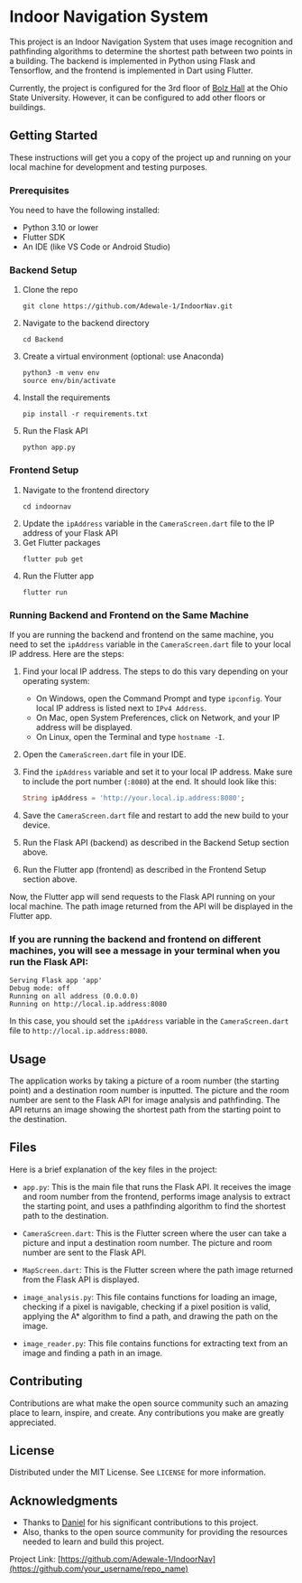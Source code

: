 # Indoor Navigation System

This project is an Indoor Navigation System that uses image recognition and pathfinding algorithms to determine the shortest path between two points in a building. The backend is implemented in Python using Flask and Tensorflow, and the frontend is implemented in Dart using Flutter.

Currently, the project is configured for the 3rd floor of [Bolz Hall](https://www.osu.edu/map/building/146) at the Ohio State University. However, it can be configured to add other floors or buildings.

## Getting Started

These instructions will get you a copy of the project up and running on your local machine for development and testing purposes.

### Prerequisites

You need to have the following installed:

- Python 3.10 or lower
- Flutter SDK
- An IDE (like VS Code or Android Studio)

### Backend Setup

1. Clone the repo
   ```
   git clone https://github.com/Adewale-1/IndoorNav.git
   ```
2. Navigate to the backend directory
   ```
   cd Backend
   ```
3. Create a virtual environment (optional: use Anaconda)
   ```
   python3 -m venv env
   source env/bin/activate
   ```
4. Install the requirements
   ```
   pip install -r requirements.txt
   ```
5. Run the Flask API
   ```
   python app.py
   ```

### Frontend Setup

1. Navigate to the frontend directory
   ```
   cd indoornav
   ```
2. Update the `ipAddress` variable in the `CameraScreen.dart` file to the IP address of your Flask API
3. Get Flutter packages
   ```
   flutter pub get
   ```
4. Run the Flutter app
   ```
   flutter run
   ```

### Running Backend and Frontend on the Same Machine

If you are running the backend and frontend on the same machine, you need to set the `ipAddress` variable in the `CameraScreen.dart` file to your local IP address. Here are the steps:

1. Find your local IP address. The steps to do this vary depending on your operating system:

   - On Windows, open the Command Prompt and type `ipconfig`. Your local IP address is listed next to `IPv4 Address`.
   - On Mac, open System Preferences, click on Network, and your IP address will be displayed.
   - On Linux, open the Terminal and type `hostname -I`.

2. Open the `CameraScreen.dart` file in your IDE.

3. Find the `ipAddress` variable and set it to your local IP address. Make sure to include the port number (`:8080`) at the end. It should look like this:

   ```dart
   String ipAddress = 'http://your.local.ip.address:8080';
   ```

4. Save the `CameraScreen.dart` file and restart to add the new build to your device.

5. Run the Flask API (backend) as described in the Backend Setup section above.

6. Run the Flutter app (frontend) as described in the Frontend Setup section above.

Now, the Flutter app will send requests to the Flask API running on your local machine. The path image returned from the API will be displayed in the Flutter app.

### If you are running the backend and frontend on different machines, you will see a message in your terminal when you run the Flask API:

```
Serving Flask app 'app'
Debug mode: off
Running on all address (0.0.0.0)
Running on http://local.ip.address:8080
```

In this case, you should set the `ipAddress` variable in the `CameraScreen.dart` file to `http://local.ip.address:8080`.

## Usage

The application works by taking a picture of a room number (the starting point) and a destination room number is inputted. The picture and the room number are sent to the Flask API for image analysis and pathfinding. The API returns an image showing the shortest path from the starting point to the destination.

## Files

Here is a brief explanation of the key files in the project:

- `app.py`: This is the main file that runs the Flask API. It receives the image and room number from the frontend, performs image analysis to extract the starting point, and uses a pathfinding algorithm to find the shortest path to the destination.

- `CameraScreen.dart`: This is the Flutter screen where the user can take a picture and input a destination room number. The picture and room number are sent to the Flask API.

- `MapScreen.dart`: This is the Flutter screen where the path image returned from the Flask API is displayed.

- `image_analysis.py`: This file contains functions for loading an image, checking if a pixel is navigable, checking if a pixel position is valid, applying the A\* algorithm to find a path, and drawing the path on the image.

- `image_reader.py`: This file contains functions for extracting text from an image and finding a path in an image.

## Contributing

Contributions are what make the open source community such an amazing place to learn, inspire, and create. Any contributions you make are greatly appreciated.

## License

Distributed under the MIT License. See `LICENSE` for more information.

## Acknowledgments

- Thanks to [Daniel](https://github.com/danield33) for his significant contributions to this project.
- Also, thanks to the open source community for providing the resources needed to learn and build this project.

Project Link: [https://github.com/Adewale-1/IndoorNav](https://github.com/your_username/repo_name)
